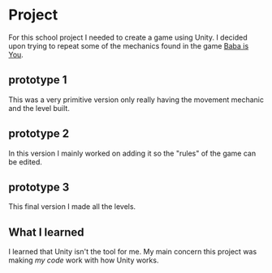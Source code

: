 # Project
For this school project I needed to create a game using Unity. I decided upon trying to repeat some of the mechanics found in the game [Baba is You](https://store.steampowered.com/app/736260/Baba_Is_You/).

## prototype 1
This was a very primitive version only really having the movement mechanic and the level built.


## prototype 2
In this version I mainly worked on adding it so the "rules" of the game can be edited.

## prototype 3
This final version I made all the levels.

## What I learned
I learned that Unity isn't the tool for me. My main concern this project was making _my code_ work with how Unity works.
